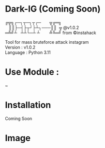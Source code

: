 # Dark-IG   (Coming Soon)
╔╦╗┌─┐┬─┐┬┌─&nbsp;&nbsp;&nbsp;&nbsp;&nbsp;&nbsp;&nbsp;╦╔═╗<br>
&nbsp;&nbsp; ║║├─┤├┬┘├┴┐───║║&nbsp;&nbsp;╦ @v1.0.2<br>
═╩╝┴&nbsp;&nbsp; ┴┴└─┴ ┴&nbsp;&nbsp;&nbsp;&nbsp;&nbsp;&nbsp;&nbsp;&nbsp;╩╚═╝ from ©instahack<br>

Tool for mass bruteforce attack instagram<br>
Version : v1.0.2<br>
Language : Python 3.11

# Use Module :
~

# Installation
Coming Soon

# Image
